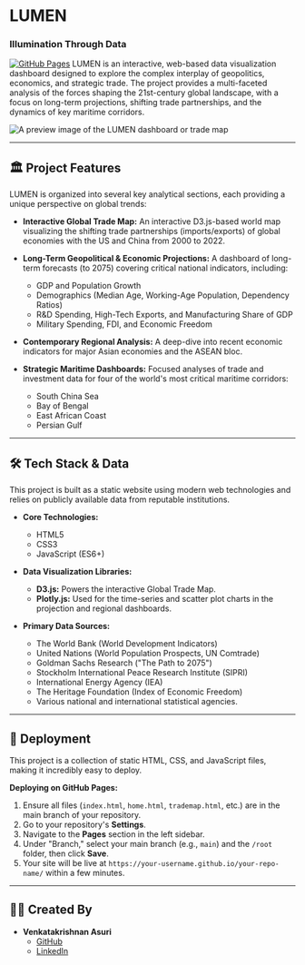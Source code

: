 # LUMEN
### Illumination Through Data

[![GitHub Pages](https://img.shields.io/badge/GitHub%20Pages-Live%20Demo-brightgreen.svg)](https://asurixyz.github.io/LUMEN/) 
LUMEN is an interactive, web-based data visualization dashboard designed to explore the complex interplay of geopolitics, economics, and strategic trade. The project provides a multi-faceted analysis of the forces shaping the 21st-century global landscape, with a focus on long-term projections, shifting trade partnerships, and the dynamics of key maritime corridors.

![A preview image of the LUMEN dashboard or trade map](https://images2.imgbox.com/50/4c/CMPYMXFr_o.png)

---

## 🏛️ Project Features

LUMEN is organized into several key analytical sections, each providing a unique perspective on global trends:

* **Interactive Global Trade Map:** An interactive D3.js-based world map visualizing the shifting trade partnerships (imports/exports) of global economies with the US and China from 2000 to 2022.

* **Long-Term Geopolitical & Economic Projections:** A dashboard of long-term forecasts (to 2075) covering critical national indicators, including:
    * GDP and Population Growth
    * Demographics (Median Age, Working-Age Population, Dependency Ratios)
    * R&D Spending, High-Tech Exports, and Manufacturing Share of GDP
    * Military Spending, FDI, and Economic Freedom

* **Contemporary Regional Analysis:** A deep-dive into recent economic indicators for major Asian economies and the ASEAN bloc.

* **Strategic Maritime Dashboards:** Focused analyses of trade and investment data for four of the world's most critical maritime corridors:
    * South China Sea
    * Bay of Bengal
    * East African Coast
    * Persian Gulf

---

## 🛠️ Tech Stack & Data

This project is built as a static website using modern web technologies and relies on publicly available data from reputable institutions.

* **Core Technologies:**
    * HTML5
    * CSS3
    * JavaScript (ES6+)

* **Data Visualization Libraries:**
    * **D3.js:** Powers the interactive Global Trade Map.
    * **Plotly.js:** Used for the time-series and scatter plot charts in the projection and regional dashboards.

* **Primary Data Sources:**
    * The World Bank (World Development Indicators)
    * United Nations (World Population Prospects, UN Comtrade)
    * Goldman Sachs Research ("The Path to 2075")
    * Stockholm International Peace Research Institute (SIPRI)
    * International Energy Agency (IEA)
    * The Heritage Foundation (Index of Economic Freedom)
    * Various national and international statistical agencies.

---

## 🚀 Deployment

This project is a collection of static HTML, CSS, and JavaScript files, making it incredibly easy to deploy.

**Deploying on GitHub Pages:**
1.  Ensure all files (`index.html`, `home.html`, `trademap.html`, etc.) are in the main branch of your repository.
2.  Go to your repository's **Settings**.
3.  Navigate to the **Pages** section in the left sidebar.
4.  Under "Branch," select your main branch (e.g., `main`) and the `/root` folder, then click **Save**.
5.  Your site will be live at `https://your-username.github.io/your-repo-name/` within a few minutes.

---

## 👨‍💻 Created By

* **Venkatakrishnan Asuri**
    * [GitHub](https://github.com/asurixyz)
    * [LinkedIn](https://www.linkedin.com/in/asurixyz)
